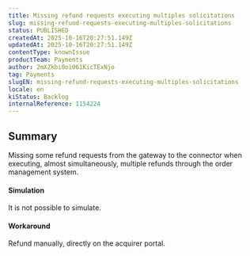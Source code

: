 ```yaml
---
title: Missing refund requests executing multiples solicitations
slug: missing-refund-requests-executing-multiples-solicitations
status: PUBLISHED
createdAt: 2025-10-16T20:27:51.149Z
updatedAt: 2025-10-16T20:27:51.149Z
contentType: knownIssue
productTeam: Payments
author: 2mXZkbi0oi061KicTExNjo
tag: Payments
slugEN: missing-refund-requests-executing-multiples-solicitations
locale: en
kiStatus: Backlog
internalReference: 1154224
---
```


## Summary


Missing some refund requests from the gateway to the connector when executing, almost simultaneously, multiple refunds through the order management system.


#### Simulation


It is not possible to simulate.


#### Workaround


Refund manually, directly on the acquirer portal.



